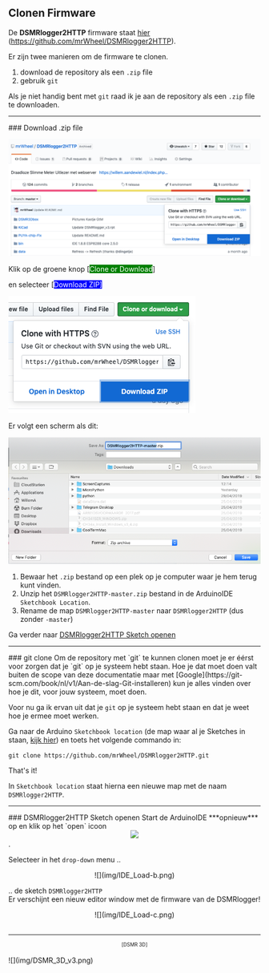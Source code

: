 ## Clonen Firmware
De **DSMRlogger2HTTP** firmware staat 
[hier](https://github.com/mrWheel/DSMRlogger2HTTP)
(https://github.com/mrWheel/DSMRlogger2HTTP).

Er zijn twee manieren om de firmware te clonen.

1. download de repository als een `.zip` file
2. gebruik `git`

Als je niet handig bent met `git` raad ik je aan de repository als een `.zip` file te downloaden.

<hr>
### Download .zip file

![](img/GIT_Clone1.png)

Klik op de groene knop [<span style="background: green; color: white;">Clone or Download</span>]

en selecteer [<span style="background: blue; color: white;">Download ZIP]

![](img/GIT_Clone2.png)

Er volgt een scherm als dit:

![](img/GIT_SaveZIP.png)

1. Bewaar het `.zip` bestand op een plek op je computer waar je hem terug kunt vinden.
2. Unzip het `DSMRlogger2HTTP-master.zip` bestand in de ArduinoIDE `Sketchbook Location`.
3. Rename de map `DSMRlogger2HTTP-master` naar `DSMRlogger2HTTP` (dus zonder `-master`)

Ga verder naar [DSMRlogger2HTTP Sketch openen](#dsmrlogger2http-sketch-openen)

<hr>
### git clone
Om de repository met `git` te kunnen clonen moet je er éérst voor zorgen dat je `git` 
op je systeem hebt staan. Hoe je dat moet doen valt buiten de scope van deze documentatie
maar met 
[Google](https://git-scm.com/book/nl/v1/Aan-de-slag-Git-installeren)
kun je alles vinden over hoe je dit, voor jouw systeem, moet doen.

Voor nu ga ik ervan uit dat je `git` op je systeem hebt staan en dat je weet hoe je
ermee moet werken.

Ga naar de Arduino `Sketchbook location` (de map waar al je Sketches in staan, 
[kijk hier](installatieESP8266core.md))
en toets het volgende commando in:
```
git clone https://github.com/mrWheel/DSMRlogger2HTTP.git
```
That's it!

In `Sketchbook location` staat hierna een nieuwe map met de naam `DSMRlogger2HTTP`. 

<hr>
### DSMRlogger2HTTP Sketch openen
Start de ArduinoIDE ***opnieuw*** op en klik op het `open` icoon 
<center><img src="../img/IDE_Load-a.png" width="500" /></center>.

Selecteer in het `drop-down` menu ..

<center>![](img/IDE_Load-b.png)</center>

.. de sketch `DSMRlogger2HTTP`<br>
Er verschijnt een nieuw editor window met de firmware van de DSMRlogger!

<center>![](img/IDE_Load-c.png)</center>

<br>

----
<center style="font-size: 70%">[DSMR 3D]</center><br>
![](img/DSMR_3D_v3.png)
